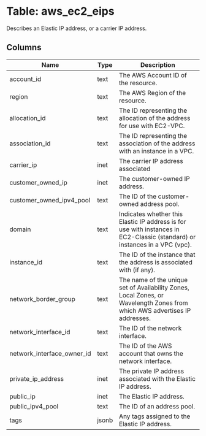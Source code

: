 
# Table: aws_ec2_eips
Describes an Elastic IP address, or a carrier IP address.
## Columns
| Name        | Type           | Description  |
| ------------- | ------------- | -----  |
|account_id|text|The AWS Account ID of the resource.|
|region|text|The AWS Region of the resource.|
|allocation_id|text|The ID representing the allocation of the address for use with EC2-VPC.|
|association_id|text|The ID representing the association of the address with an instance in a VPC.|
|carrier_ip|inet|The carrier IP address associated|
|customer_owned_ip|inet|The customer-owned IP address.|
|customer_owned_ipv4_pool|text|The ID of the customer-owned address pool.|
|domain|text|Indicates whether this Elastic IP address is for use with instances in EC2-Classic (standard) or instances in a VPC (vpc).|
|instance_id|text|The ID of the instance that the address is associated with (if any).|
|network_border_group|text|The name of the unique set of Availability Zones, Local Zones, or Wavelength Zones from which AWS advertises IP addresses.|
|network_interface_id|text|The ID of the network interface.|
|network_interface_owner_id|text|The ID of the AWS account that owns the network interface.|
|private_ip_address|inet|The private IP address associated with the Elastic IP address.|
|public_ip|inet|The Elastic IP address.|
|public_ipv4_pool|text|The ID of an address pool.|
|tags|jsonb|Any tags assigned to the Elastic IP address.|
